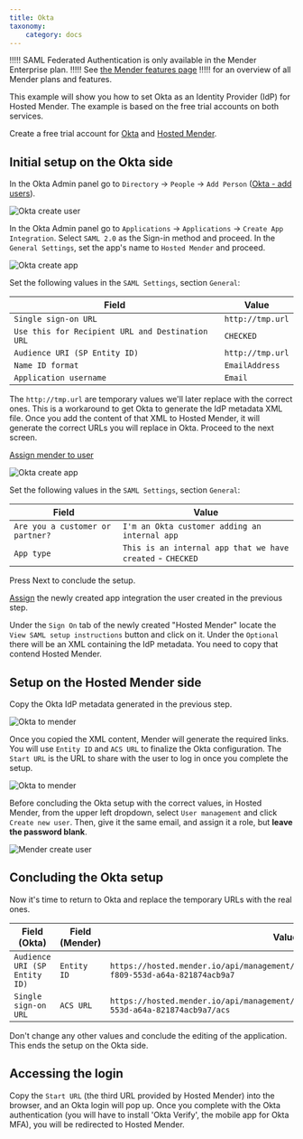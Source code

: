 ```yaml
---
title: Okta
taxonomy:
    category: docs
---
```


!!!!! SAML Federated Authentication is only available in the Mender Enterprise plan.
!!!!! See [the Mender features page](https://mender.io/product/features?target=_blank)
!!!!! for an overview of all Mender plans and features.

This example will show you how to set Okta as an Identity Provider (IdP) for Hosted Mender.
The example is based on the free trial accounts on both services.


Create a free trial account for [Okta](https://www.okta.com/free-trial/) and [Hosted Mender](https://mender.io/demo).

## Initial setup on the Okta side

In the Okta Admin panel go to 
`Directory` -> `People` -> `Add Person` ([Okta - add users](https://help.okta.com/en-us/Content/Topics/users-groups-profiles/usgp-add-users.htm)).

![Okta create user](okta_create_user.png)


In the Okta Admin panel go to `Applications` -> `Applications` -> `Create App Integration`.
Select `SAML 2.0` as the Sign-in method and proceed.
In the `General Settings`, set the app's name to `Hosted Mender` and proceed.

![Okta create app](okta_create_app_1.png)

Set the following values in the `SAML Settings`, section `General`:

|         Field                                    |   Value          |
|--------------------------------------------------|------------------|
| `Single sign-on URL`                             | `http://tmp.url` |
| `Use this for Recipient URL and Destination URL` | `CHECKED`        |
| `Audience URI (SP Entity ID)`                    | `http://tmp.url` |
| `Name ID format`                                 | `EmailAddress`   |
| `Application username`                           | `Email`          |


The `http://tmp.url` are temporary values we'll later replace with the correct ones. 
This is a workaround to get Okta to generate the IdP metadata XML file.
Once you add the content of that XML to Hosted Mender, it will generate the correct URLs you will replace in Okta.
Proceed to the next screen.

[Assign mender to user](https://help.okta.com/en-us/Content/Topics/Provisioning/lcm/lcm-assign-app-user.htm)


![Okta create app](okta_create_app_2.png)


Set the following values in the `SAML Settings`, section `General`:

|         Field                    |   Value                                                   |
|----------------------------------|-----------------------------------------------------------|
| `Are you a customer or partner?` | `I'm an Okta customer adding an internal app`             |
| `App type`                       | `This is an internal app that we have created` - `CHECKED`|


Press Next to conclude the setup.

[Assign](https://help.okta.com/en-us/Content/Topics/Provisioning/lcm/lcm-assign-app-user.htm) the newly created app integration the user created in the previous step.


Under the `Sign On` tab of the newly created "Hosted Mender" locate the `View SAML setup instructions` button and click on it.
Under the `Optional` there will be an XML containing the IdP metadata.
You need to copy that contend Hosted Mender.


## Setup on the Hosted Mender side


Copy the Okta IdP metadata generated in the previous step.

![Okta to mender](okta-idp-to-mender.png)


Once you copied the XML content, Mender will generate the required links.
You will use `Entity ID` and `ACS URL` to finalize the Okta configuration.
The `Start URL` is the URL to share with the user to log in once you complete the setup.

![Okta to mender](mender-saml-url.png)


Before concluding the Okta setup with the correct values,
in Hosted Mender, from the upper left dropdown, select `User management` and click `Create new user`.
Then, give it the same email, and assign it a role, but **leave the password blank**.

![Mender create user](mender_create_user.png)


## Concluding the Okta setup

Now it's time to return to Okta and replace the temporary URLs with the real ones.

| Field (Okta)                  |  Field (Mender) |   Value          |
|-------------------------------|-----------------|------------------|
| `Audience URI (SP Entity ID)` | `Entity ID`     | `https://hosted.mender.io/api/management/v1/useradm/sso/sp/metadata/6651b207-f809-553d-a64a-821874acb9a7` |
| `Single sign-on URL`          | `ACS URL`       | `https://hosted.mender.io/api/management/v1/useradm/auth/sso/6651b207-f809-553d-a64a-821874acb9a7/acs` |


Don't change any other values and conclude the editing of the application.
This ends the setup on the Okta side.


## Accessing the login

Copy the `Start URL` (the third URL provided by Hosted Mender) into the browser, and an Okta login will pop up.
Once you complete with the Okta authentication (you will have to install 'Okta Verify', the mobile app for Okta MFA), you will be redirected to Hosted Mender.

